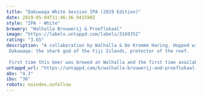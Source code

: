 ```yaml
---
title: "Dakuwaqa White Session IPA (2019 Edition)"
date: 2019-05-04T11:46:36.941598Z
style: "IPA - White"
brewery: "Walhalla Brouwerij & Proeflokaal"
image: "https://labels.untappd.com/labels/3169352"
rating: "3.65"
description: "A collaboration by Walhalla & De Kromme Haring. Hopped with Citra & Amarillo. Dakuwaqa: the shark god of the Fiji Islands, protector of the reef.  First time this beer was brewed at Walhalla and the first time available on can."
untappd_url: "https://untappd.com/b/walhalla-brouwerij-and-proeflokaal-dakuwaqa-white-session-ipa-2019-edition/3169352"
abv: "4.3"
ibu: "36"
robots: noindex,nofollow
---
```

